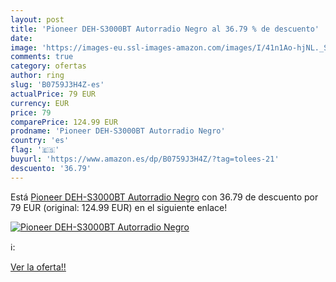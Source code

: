 ```yaml
---
layout: post
title: 'Pioneer DEH-S3000BT Autorradio Negro al 36.79 % de descuento'
date: 
image: 'https://images-eu.ssl-images-amazon.com/images/I/41n1Ao-hjNL._SL200_.jpg'
comments: true
category: ofertas
author: ring
slug: 'B0759J3H4Z-es'
actualPrice: 79 EUR
currency: EUR
price: 79
comparePrice: 124.99 EUR
prodname: 'Pioneer DEH-S3000BT Autorradio Negro'
country: 'es'
flag: '🇪🇸'
buyurl: 'https://www.amazon.es/dp/B0759J3H4Z/?tag=tolees-21'
descuento: '36.79'
---
```


Está [Pioneer DEH-S3000BT Autorradio Negro](https://www.amazon.es/dp/B0759J3H4Z/?tag=tolees-21) con 36.79 de descuento por 79 EUR (original: 124.99 EUR) en el siguiente enlace!

[![Pioneer DEH-S3000BT Autorradio Negro](https://images-eu.ssl-images-amazon.com/images/I/41n1Ao-hjNL._SL200_.jpg)](https://www.amazon.es/dp/B0759J3H4Z/?tag=tolees-21)

ℹ️:


[Ver la oferta!!](https://www.amazon.es/dp/B0759J3H4Z/?tag=tolees-21)
